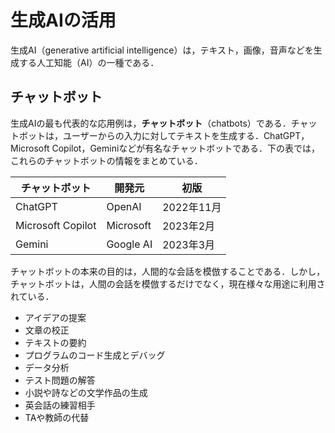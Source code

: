 # 生成AIの活用

生成AI（generative artificial intelligence）は，テキスト，画像，音声などを生成する人工知能（AI）の一種である．

## チャットボット

生成AIの最も代表的な応用例は，**チャットボット**（chatbots）である．チャットボットは，ユーザーからの入力に対してテキストを生成する．ChatGPT，Microsoft Copilot，Geminiなどが有名なチャットボットである．下の表では，これらのチャットボットの情報をまとめている．

| チャットボット    | 開発元    | 初版       |
| ----------------- | --------- | ---------- |
| ChatGPT           | OpenAI    | 2022年11月 |
| Microsoft Copilot | Microsoft | 2023年2月  |
| Gemini            | Google AI | 2023年3月  |

チャットボットの本来の目的は，人間的な会話を模倣することである．しかし，チャットボットは，人間の会話を模倣するだけでなく，現在様々な用途に利用されている．

- アイデアの提案
- 文章の校正
- テキストの要約
- プログラムのコード生成とデバッグ
- データ分析
- テスト問題の解答
- 小説や詩などの文学作品の生成
- 英会話の練習相手
- TAや教師の代替

